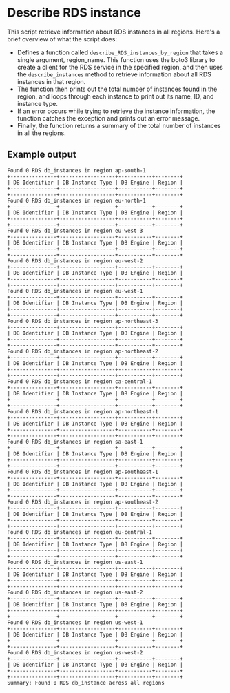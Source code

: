 # Describe RDS instance

This script retrieve information about RDS instances in all regions. Here's a brief overview of what the script does:

* Defines a function called `describe_RDS_instances_by_region` that takes a single argument, region_name. This function uses the boto3 library to create a client for the RDS service in the specified region, and then uses the `describe_instances` method to retrieve information about all RDS instances in that region.
* The function then prints out the total number of instances found in the region, and loops through each instance to print out its name, ID, and instance type.
* If an error occurs while trying to retrieve the instance information, the function catches the exception and prints out an error message.
* Finally, the function returns a summary of the total number of instances in all the regions.

## Example output

```shell
Found 0 RDS db_instances in region ap-south-1
+---------------+------------------+-----------+--------+
| DB Identifier | DB Instance Type | DB Engine | Region |
+---------------+------------------+-----------+--------+
+---------------+------------------+-----------+--------+
Found 0 RDS db_instances in region eu-north-1
+---------------+------------------+-----------+--------+
| DB Identifier | DB Instance Type | DB Engine | Region |
+---------------+------------------+-----------+--------+
+---------------+------------------+-----------+--------+
Found 0 RDS db_instances in region eu-west-3
+---------------+------------------+-----------+--------+
| DB Identifier | DB Instance Type | DB Engine | Region |
+---------------+------------------+-----------+--------+
+---------------+------------------+-----------+--------+
Found 0 RDS db_instances in region eu-west-2
+---------------+------------------+-----------+--------+
| DB Identifier | DB Instance Type | DB Engine | Region |
+---------------+------------------+-----------+--------+
+---------------+------------------+-----------+--------+
Found 0 RDS db_instances in region eu-west-1
+---------------+------------------+-----------+--------+
| DB Identifier | DB Instance Type | DB Engine | Region |
+---------------+------------------+-----------+--------+
+---------------+------------------+-----------+--------+
Found 0 RDS db_instances in region ap-northeast-3
+---------------+------------------+-----------+--------+
| DB Identifier | DB Instance Type | DB Engine | Region |
+---------------+------------------+-----------+--------+
+---------------+------------------+-----------+--------+
Found 0 RDS db_instances in region ap-northeast-2
+---------------+------------------+-----------+--------+
| DB Identifier | DB Instance Type | DB Engine | Region |
+---------------+------------------+-----------+--------+
+---------------+------------------+-----------+--------+
Found 0 RDS db_instances in region ca-central-1
+---------------+------------------+-----------+--------+
| DB Identifier | DB Instance Type | DB Engine | Region |
+---------------+------------------+-----------+--------+
+---------------+------------------+-----------+--------+
Found 0 RDS db_instances in region ap-northeast-1
+---------------+------------------+-----------+--------+
| DB Identifier | DB Instance Type | DB Engine | Region |
+---------------+------------------+-----------+--------+
+---------------+------------------+-----------+--------+
Found 0 RDS db_instances in region sa-east-1
+---------------+------------------+-----------+--------+
| DB Identifier | DB Instance Type | DB Engine | Region |
+---------------+------------------+-----------+--------+
+---------------+------------------+-----------+--------+
Found 0 RDS db_instances in region ap-southeast-1
+---------------+------------------+-----------+--------+
| DB Identifier | DB Instance Type | DB Engine | Region |
+---------------+------------------+-----------+--------+
+---------------+------------------+-----------+--------+
Found 0 RDS db_instances in region ap-southeast-2
+---------------+------------------+-----------+--------+
| DB Identifier | DB Instance Type | DB Engine | Region |
+---------------+------------------+-----------+--------+
+---------------+------------------+-----------+--------+
Found 0 RDS db_instances in region eu-central-1
+---------------+------------------+-----------+--------+
| DB Identifier | DB Instance Type | DB Engine | Region |
+---------------+------------------+-----------+--------+
+---------------+------------------+-----------+--------+
Found 0 RDS db_instances in region us-east-1
+---------------+------------------+-----------+--------+
| DB Identifier | DB Instance Type | DB Engine | Region |
+---------------+------------------+-----------+--------+
+---------------+------------------+-----------+--------+
Found 0 RDS db_instances in region us-east-2
+---------------+------------------+-----------+--------+
| DB Identifier | DB Instance Type | DB Engine | Region |
+---------------+------------------+-----------+--------+
+---------------+------------------+-----------+--------+
Found 0 RDS db_instances in region us-west-1
+---------------+------------------+-----------+--------+
| DB Identifier | DB Instance Type | DB Engine | Region |
+---------------+------------------+-----------+--------+
+---------------+------------------+-----------+--------+
Found 0 RDS db_instances in region us-west-2
+---------------+------------------+-----------+--------+
| DB Identifier | DB Instance Type | DB Engine | Region |
+---------------+------------------+-----------+--------+
+---------------+------------------+-----------+--------+
Summary: Found 0 RDS db_instance across all regions

```
